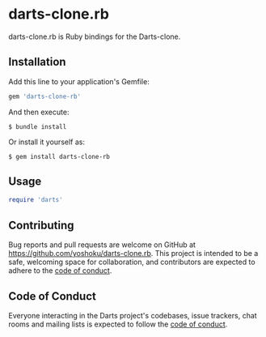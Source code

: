 # darts-clone.rb

darts-clone.rb is Ruby bindings for the Darts-clone.

## Installation

Add this line to your application's Gemfile:

```ruby
gem 'darts-clone-rb'
```

And then execute:

    $ bundle install

Or install it yourself as:

    $ gem install darts-clone-rb

## Usage

```ruby
require 'darts'

```

## Contributing

Bug reports and pull requests are welcome on GitHub at https://github.com/yoshoku/darts-clone.rb.
This project is intended to be a safe, welcoming space for collaboration, and contributors are expected to adhere to the [code of conduct](https://github.com/yoshoku/darts-clone.rb/blob/master/CODE_OF_CONDUCT.md).


## Code of Conduct

Everyone interacting in the Darts project's codebases, issue trackers, chat rooms and mailing lists is expected to follow the [code of conduct](https://github.com/yoshoku/darts-clone.rb/blob/master/CODE_OF_CONDUCT.md).
